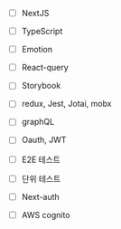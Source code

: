 - [ ] NextJS
- [ ] TypeScript  
- [ ] Emotion
- [ ] React-query
- [ ] Storybook
- [ ] redux, Jest, Jotai, mobx
- [ ] graphQL

- [ ] Oauth, JWT
- [ ] E2E 테스트
- [ ] 단위 테스트

- [ ] Next-auth
- [ ] AWS cognito

